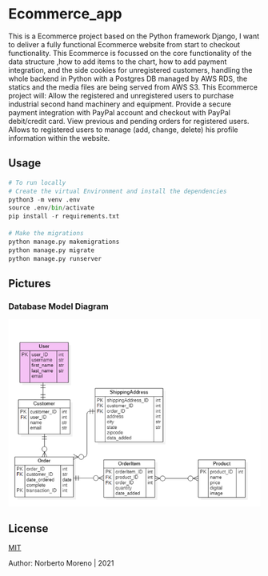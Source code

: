 # Ecommerce_app
This is a Ecommerce project based on the Python framework Django, I want to deliver a fully functional Ecommerce website from start to checkout functionality. This Ecommerce is focussed on the core functionality of the data structure ,how to add items to the chart, how to add payment integration, and the side cookies for unregistered customers, handling the whole backend in Python with a Postgres DB managed by AWS RDS, the statics and the media files are being served from AWS S3.
This Ecommerce project will:
Allow the registered  and unregistered users  to purchase  industrial second hand machinery and equipment.
Provide a secure payment integration with PayPal account  and checkout with PayPal debit/credit card.
View previous and pending orders for registered users.
Allows to registered users to manage (add, change, delete) his profile information  within the website.

## Usage

```python
# To run locally
# Create the virtual Environment and install the dependencies
python3 -m venv .env
source .env/bin/activate
pip install -r requirements.txt

# Make the migrations
python manage.py makemigrations
python manage.py migrate
python manage.py runserver
```
## Pictures
### Database Model Diagram
<img src="https://github.com/NorberMV/Ecommerce/blob/master/pics/Ecommerce_db_diagram.png" width="600">



## License
[MIT](https://choosealicense.com/licenses/mit/)

Author: Norberto Moreno | 2021
